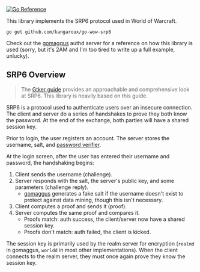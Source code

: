 [![Go Reference](https://pkg.go.dev/badge/github.com/kangaroux/go-wow-srp6.svg)](https://pkg.go.dev/github.com/kangaroux/go-wow-srp6)

This library implements the SRP6 protocol used in World of Warcraft.

```
go get github.com/kangaroux/go-wow-srp6
```

Check out the [gomaggus](https://github.com/Kangaroux/gomaggus) authd server for a reference on how this library is used (sorry, but it's 2AM and I'm too tired to write up a full example, unlucky).

## SRP6 Overview

> The [Gtker guide](https://gtker.com/implementation-guide-for-the-world-of-warcraft-flavor-of-srp6/#srp6-overview) provides an approachable and comprehensive look at SRP6. This library is heavily based on this guide.

SRP6 is a protocol used to authenticate users over an insecure connection. The client and server do a series of handshakes to prove they both know the password. At the end of the exchange, both parties will have a shared session key.

Prior to login, the user registers an account. The server stores the username, salt, and [password verifier](https://pkg.go.dev/github.com/kangaroux/go-wow-srp6#PasswordVerifier).

At the login screen, after the user has entered their username and password, the handshaking begins:

1. Client sends the username (challenge).
2. Server responds with the salt, the server's public key, and some parameters (challenge reply).
   - [gomaggus](https://github.com/Kangaroux/gomaggus/blob/fb845ea23e35ba9186a61a0865460fefdb6e5aa4/authd/handler/loginchallenge.go#L80) generates a fake salt if the username doesn't exist to protect against data mining, though this isn't necessary.
3. Client computes a proof and sends it (proof).
4. Server computes the same proof and compares it.
   - Proofs match: auth success, the client/server now have a shared session key.
   - Proofs don't match: auth failed, the client is kicked.

The session key is primarily used by the realm server for encryption (`realmd` in gomaggus, `worldd` in most other implementations). When the client connects to the realm server, they must once again prove they know the session key.
